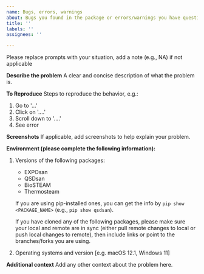 ```yaml
---
name: Bugs, errors, warnings
about: Bugs you found in the package or errors/warnings you have questions over
title: ''
labels: ''
assignees: ''

---
```


Please replace prompts with your situation, add a note (e.g., NA) if not applicable

**Describe the problem**
A clear and concise description of what the problem is.

**To Reproduce**
Steps to reproduce the behavior, e.g.:
1. Go to '...'
2. Click on '....'
3. Scroll down to '....'
4. See error

**Screenshots**
If applicable, add screenshots to help explain your problem.

**Environment (please complete the following information):**
1. Versions of the following packages:
     - EXPOsan
     - QSDsan
     - BioSTEAM
     - Thermosteam

    If you are using pip-installed ones, you can get the info by `pip show <PACKAGE_NAME>` (e.g., `pip show qsdsan`).

    If you have cloned any of the following packages, please make sure your local and remote are in sync (either pull remote changes to local or push local changes to remote), then include links or point to the branches/forks you are using.

2. Operating systems and version [e.g. macOS 12.1, Windows 11]

**Additional context**
Add any other context about the problem here.
